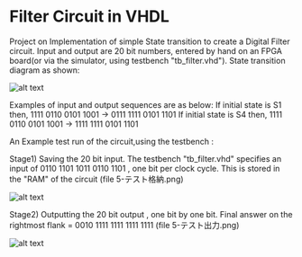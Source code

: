 # Filter Circuit in VHDL
Project on Implementation of simple State transition to create a Digital Filter circuit. Input and output are 20 bit numbers, entered by hand on an FPGA board(or via the simulator, using testbench "tb_filter.vhd"). State transition diagram as shown:

![alt text](https://raw.githubusercontent.com/parthnan/VHDL-Filter-Circuit-with-Testbench/master/trans.png)

Examples of input and output sequences are as below:
If initial state is S1 then,		1111 0110 0101 1001 -> 0111 1111 0101 1101
If initial state is S4 then,		1111 0110 0101 1001 -> 1111 1111 0101 1101

An Example test run of the circuit,using the testbench :

Stage1) Saving the 20 bit input. The testbench "tb_filter.vhd" specifies an input of 0110 1101 1011 0110 1101 , one bit per clock cycle. This is stored in the "RAM" of the circuit (file 5-テスト格納.png)

![alt text](https://raw.githubusercontent.com/parthnan/VHDL-Filter-Circuit-with-Testbench/master/5-テスト格納.png)

Stage2) Outputting the 20 bit output , one bit by one bit. Final answer on the rightmost flank = 0010 1111 1111 1111 1111
 (file 5-テスト出力.png)

![alt text](https://raw.githubusercontent.com/parthnan/VHDL-Filter-Circuit-with-Testbench/master/5-テスト出力.png)




